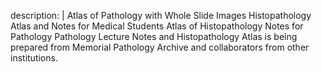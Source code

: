   description: |
    Atlas of Pathology with Whole Slide Images
    Histopathology Atlas and Notes for Medical Students
    Atlas of Histopathology
    Notes for Pathology
    Pathology Lecture Notes and Histopathology Atlas is being prepared from Memorial Pathology Archive and collaborators from other institutions.
